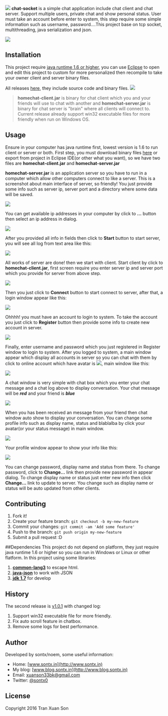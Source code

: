 ![](https://lh3.googleusercontent.com/-Zu1tFauo9r4/VuDuhO0cp_I/AAAAAAAAOHU/NqgaCg4tfso/s0/chat-socket-proj-banner.png)
**chat-socket** is a simple chat application include chat client and chat server. Support multiple users, private chat and show personal status. User must take an account before enter to system, this step require some simple information such as username, password....This project base on tcp socket, multithreading, java serialization and json.

<a href="https://youtu.be/tIEG-Q6liXw">
<img src="https://lh3.googleusercontent.com/-rmZzcxTw5UU/VuFSsd3pYoI/AAAAAAAAOLs/djf79cFry0A/s0/Capture.PNG">
</a>

## Installation
This project require [java runtime 1.6 or higher](http://www.oracle.com/technetwork/java/javase/downloads/jre8-downloads-2133155.html), you can use [Eclipse](https://eclipse.org) to open and edit this project to custom for more personalized then recompile to take your owner client and server binary files.

All releases [here](https://github.com/sontx/chat-socket/releases), they include source code and binary files.
![](https://lh3.googleusercontent.com/-TmXmzSowGZo/VuEMSqw9ICI/AAAAAAAAOHs/xoU8HmEM1EE/s0/Untitled.png)

> **homechat-client.jar** is binary for chat client which you and your friends will use to chat with another and **homechat-server.jar** is binary for chat server is "brain" where all clients will connect to. Current release already support win32 executable files for more friendly when run on Windows OS.

## Usage
Ensure in your computer has java runtime first, lowest version is 1.6 to run client or server or both.
First step, you must download binary files [here](https://github.com/sontx/chat-socket/releases) or export from project in Eclipse IDE(or other what you want), so we have two files are **homechat-client.jar** and **homechat-server.jar**

**homechat-server.jar** is an application server so you have to run in a computer which allow other computers connect to like a server. This is a screenshot about main interface of server, so friendly! You just provide some info such as server ip, server port and a directory where some data will be saved.

![](https://lh3.googleusercontent.com/-66VUBQH7n8A/VuERDlbNAyI/AAAAAAAAOIE/nvLSCx99EyU/s0/Untitled.png)

You can get available ip addresses in your computer by click to **...** button then select an ip address in dialog.

![](https://lh3.googleusercontent.com/-4bf0C57mHec/VuESBedpFXI/AAAAAAAAOIY/NIou4UpCSSQ/s0/Untitled.png)

After you provided all info in fields then click to **Start** button to start server, you will see all log from text area like this:

![](https://lh3.googleusercontent.com/-iq-XDux_9YM/VuES7yHFsjI/AAAAAAAAOIs/GAirp3ufJfU/s0/Untitled.png)

All works of server are done! then we start with client.
Start client by click to **homechat-client.jar**, first screen require you enter server ip and server port which you provide for server from above step.

![](https://lh3.googleusercontent.com/-klz1GyyDC4M/VuETm6TTZzI/AAAAAAAAOJA/mLFzAGnTOpU/s0/Untitled.png)

Then you just click to **Connect** button to start connect to server, after that, a login window appear like this:

![](https://lh3.googleusercontent.com/-mfWUJjvxxPE/VuET-8bnmkI/AAAAAAAAOJQ/G62gq_q-BgQ/s0/Untitled.png)

Ohhhh! you must have an account to login to system. To take the account you just click to **Register** button then provide some info to create new account in server.

![](https://lh3.googleusercontent.com/-m-obEe5l9zk/VuEUjO6IaWI/AAAAAAAAOJk/BZ0RZXTiI4w/s0/Untitled.png)

Finally, enter username and password which you just registered in Register window to login to system. After you logged to system, a main window appear which display all accounts in server so you can chat with them by click to online account which have avatar is ![](https://lh3.googleusercontent.com/-16CnaM1lc9w/VuEWwzjwSWI/AAAAAAAAOKA/q9bxGfxe8NE/s0/online.png), main window like this:

![](https://lh3.googleusercontent.com/-ZeCZ38_xwis/VuEW8Hxz-1I/AAAAAAAAOKQ/SvUGmmssyqw/s0/Untitled.png)

A chat window is very simple with chat box which you enter your chat message and a chat log above to display conversation. Your chat message will be ***red*** and your friend is ***blue***

![](https://lh3.googleusercontent.com/-7n1YOnHZITw/VuEX5_HUExI/AAAAAAAAOKo/g7gDEGF0nZY/s0/Untitled.png)

When you has been received an message from your friend then chat window auto show to display your conversation.
You can change some profile info such as display name, status and blablalba by click your avatar(or your status message) in main window.

![](https://lh3.googleusercontent.com/-emyvdBEDIUg/VuEYuLwa_MI/AAAAAAAAOK8/_rF1-Y9KqKA/s0/Untitled.png)

Your profile window appear to show your info like this:

![](https://lh3.googleusercontent.com/-zhFR0VQa8go/VuEZAETh4rI/AAAAAAAAOLM/xLUMSt6Pnsk/s0/Untitled.png)

You can change password, display name and status from there.
To change password, click to **Change...** link then provide new password in appear dialog.
To change display name or status just enter new info then click **Change...** link to update to server. You change such as display name or status will be auto updated from other clients.
## Contributing
1. Fork it!
2. Create your feature branch: `git checkout -b my-new-feature`
3. Commit your changes: `git commit -am 'Add some feature'`
4. Push to the branch: `git push origin my-new-feature`
5. Submit a pull request :D

##Dependencies
This project do not depend on platform, they just require java runtime 1.6 or higher so you can run in Windows or Linux or other flatform.
In this project using some libraries:

1. [**common-lang3**](https://commons.apache.org/proper/commons-lang/) to escape html.
2. [**java-json**](http://www.java2s.com/Code/Jar/j/Downloadjavajsonjar.htm) to work with JSON
3. [**jdk 1.7**](http://www.oracle.com/technetwork/java/javase/downloads/jdk7-downloads-1880260.html) for develop

## History
The second release is [v1.0.1](https://github.com/sontx/chat-socket/releases/tag/v1.0.1) with changed log:

1. Support win32 executable file for more friendly.
2. Fix auto scroll feature in chatbox.
3. Remove some logs for best performance.

## Author
Developed by sontx/noem, some useful information:

 - Home: [www.sontx.in](http://www.sontx.in)
 - My blog: [www.blog.sontx.in](http://www.blog.sontx.in)
 - Email: <a href="mailto:xuanson33bk@gmail.com">xuanson33bk@gmail.com</a>
 - Twitter: [@sontx0](https://twitter.com/sontx0)

## License
Copyright 2016 Tran Xuan Son
